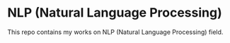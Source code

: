 # NLP (Natural Language Processing)
This repo contains my works on NLP (Natural Language Processing) field.
